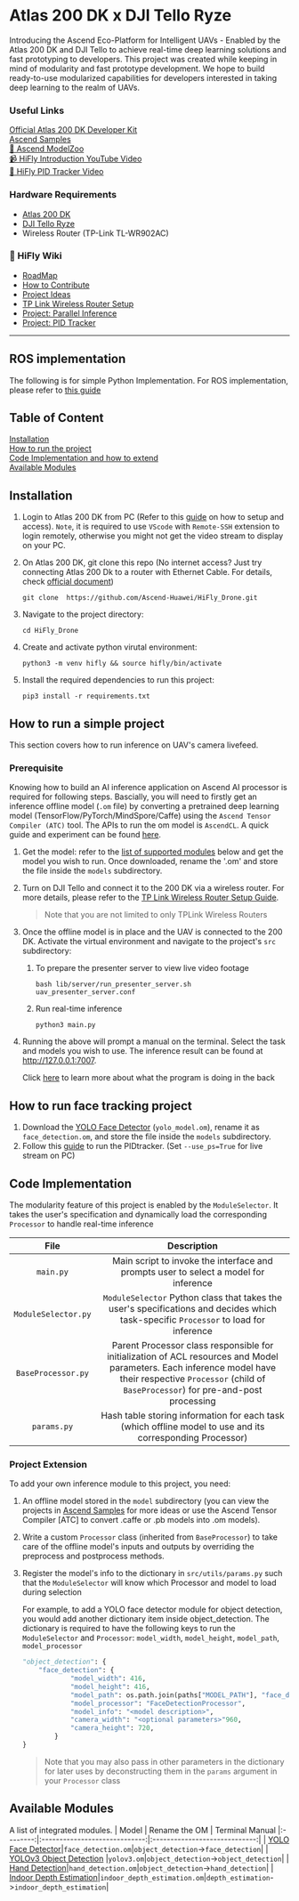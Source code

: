 # Atlas 200 DK x DJI Tello Ryze
Introducing the Ascend Eco-Platform for Intelligent UAVs - Enabled by the Atlas 200 DK and DJI Tello to achieve real-time deep learning solutions and fast prototyping to developers.
This project was created while keeping in mind of modularity and fast prototype development. We hope to build ready-to-use modularized capabilities for developers interested in taking deep learning to the realm of UAVs.

### Useful Links
[Official Atlas 200 DK Developer Kit](https://support.huaweicloud.com/intl/en-us/environment-deployment-Atlas200DK202/atlased_04_0029.html "Atlas 200 DK Upgrade")<br>
[Ascend Samples](https://gitee.com/ascend/samples) <br>
[🐶 Ascend ModelZoo](https://www.hiascend.com/en/software/modelzoo)<br>
[📹 HiFly Introduction YouTube Video](https://youtu.be/zZQy9RBLlEo)<br>
[🚁 HiFly PID Tracker Video](https://www.youtube.com/watch?v=Gix8SquAKGM&t=2s)<br>

### Hardware Requirements
- [Atlas 200 DK](https://e.huawei.com/ph/products/cloud-computing-dc/atlas/atlas-200)
- [DJI Tello Ryze](https://www.ryzerobotics.com/tello)
- Wireless Router (TP-Link TL-WR902AC)

### 📓 HiFly Wiki
- [RoadMap](https://github.com/Ascend-Huawei/HiFly_Drone/wiki/Roadmap)
- [How to Contribute](https://github.com/Ascend-Huawei/HiFly_Drone/wiki/How-to-Contribute)
- [Project Ideas](https://github.com/Ascend-Huawei/HiFly_Drone/wiki/Requested-Extensions)
- [TP Link Wireless Router Setup](https://github.com/Ascend-Huawei/HiFly_Drone/wiki/TP-Link-Wireless-Router-Setup)
- [Project: Parallel Inference](https://github.com/Ascend-Huawei/HiFly_Drone/wiki/Multiprocess-Inference)
- [Project: PID Tracker](https://github.com/Ascend-Huawei/HiFly_Drone/wiki/Closed-Loop-PID-Tracker)
<hr>

## ROS implementation
The following is for simple Python Implementation. For ROS implementation, please refer to [this guide](ros_atlas)

## Table of Content
[Installation](#installation)<br>
[How to run the project](#how-to-run-a-simple-project)<br>
[Code Implementation and how to extend](#code-implementation)<br>
[Available Modules](#available-modules)

## Installation
1. Login to Atlas 200 DK from PC (Refer to this [guide](https://www.notion.so/hiascend/Atlas-200-DK-Setup-Guide-070b907c3c124381bdd6721618b81ef8) on how to setup and access). `Note`, it is required to use `VScode` with `Remote-SSH` extension to login remotely, otherwise you might not get the video stream to display on your PC.
2. On Atlas 200 DK, git clone this repo 
    (No internet access? Just try connecting Atlas 200 Dk to a router with Ethernet Cable. For details, check [official document](https://support.huaweicloud.com/intl/en-us/environment-deployment-Atlas200DK1012/atlased_04_0012.html)) 

    `git clone  https://github.com/Ascend-Huawei/HiFly_Drone.git`

3. Navigate to the project directory: 

    `cd HiFly_Drone`

4. Create and activate python virutal environment: 

    `python3 -m venv hifly && source hifly/bin/activate`

5. Install the required dependencies to run this project:

    `pip3 install -r requirements.txt`

## How to run a simple project
This section covers how to run inference on UAV's camera livefeed. 

### Prerequisite
Knowing how to build an AI inference application on Ascend AI processor is required for following steps. Bascially, you will need to firstly get an inference offline model (`.om` file) by converting a pretrained deep learning model (TensorFlow/PyTorch/MindSpore/Caffe) using the `Ascend Tensor Compiler (ATC)` tool. The APIs to run the om model is `AscendCL`. A quick guide and experiment can be found [here](https://www.notion.so/hiascend/Public-Huawei-Ascend-Community-0308233b512e4a55b261dd00e1ad565b). 

1. Get the model: refer to the [list of supported modules](#available-modules) below and get the model you wish to run. Once downloaded, rename the '.om' and store the file inside the `models` subdirectory. 

2. Turn on DJI Tello and connect it to the 200 DK via a wireless router. For more details, please refer to the [TP Link Wireless Router Setup Guide](https://github.com/Ascend-Huawei/HiFly_Drone/wiki/TP-Link-Wireless-Router-Setup).
    >Note that you are not limited to only TPLink Wireless Routers 

3. Once the offline model is in place and the UAV is connected to the 200 DK. Activate the virtual environment and navigate to the project's `src` subdirectory:

    1. To prepare the presenter server to view live video footage

        `bash lib/server/run_presenter_server.sh uav_presenter_server.conf`
    
    2. Run real-time inference

        `python3 main.py`

4. Running the above will prompt a manual on the terminal. Select the task and models you wish to use. The inference result can be found at http://127.0.0.1:7007.

    Click [here](#code-implementation) to learn more about what the program is doing in the back

## How to run face tracking project
1. Download the [YOLO Face Detector](https://gitee.com/ascend/samples/tree/master/python/contrib/head_pose_picture) (`yolo_model.om`), rename it as `face_detection.om`, and store the file inside the `models` subdirectory. 
2. Follow this [guide](src/pid_controllers) to run the PIDtracker. (Set `--use_ps=True` for live stream on PC)

## Code Implementation

The modularity feature of this project is enabled by the `ModuleSelector`. It takes the user's specification and dynamically load the corresponding  `Processor`  to handle real-time inference    

|   File   |         Description           |
|:--------:|:-----------------------------:|
| `main.py`| Main script to invoke the interface and prompts user to select a model for inference      |
| `ModuleSelector.py`     | `ModuleSelector` Python class that takes the user's specifications and decides which task-specific `Processor` to load for inference |
| `BaseProcessor.py`      | Parent Processor class responsible for initialization of ACL resources and Model parameters. Each inference model have their respective `Processor` (child of `BaseProcessor`) for pre-and-post processing |
| `params.py`             | Hash table storing information for each task (which offline model to use and its corresponding Processor)  

### Project Extension
To add your own inference module to this project, you need:

1. An offline model stored in the `model` subdirectory (you can view the projects in [Ascend Samples](https://gitee.com/ascend/samples) for more ideas or use the Ascend Tensor Compiler [ATC] to convert .caffe or .pb models into .om models).

2. Write a custom `Processor` class (inherited from `BaseProcessor`) to take care of the offline model's inputs and outputs by overriding the preprocess and postprocess methods.

3. Register the model's info to the dictionary in `src/utils/params.py` such that the `ModuleSelector` will know which Processor and model to load during selection

    For example, to add a YOLO face detector module for object detection, you would add another dictionary item inside object_detection. The dictionary is required to have the following keys to run the `ModuleSelector` and `Processor`: `model_width`, `model_height`, `model_path`, `model_processor`
    ```python
    "object_detection": {
        "face_detection": {
                "model_width": 416,
                "model_height": 416,
                "model_path": os.path.join(paths["MODEL_PATH"], "face_detection.om"),
                "model_processor": "FaceDetectionProcessor",
                "model_info": "<model description>",
                "camera_width": "<optional parameters>"960,
                "camera_height": 720,
            }
    }
    ```
    > Note that you may also pass in other parameters in the dictionary for later uses by deconstructing them in the `params` argument in your `Processor` class

## Available Modules
A list of integrated modules.
|   Model   |         Rename the OM            | Terminal Manual
|:--------:|:-----------------------------:|:-----------------------------:|
| [YOLO Face Detector](https://gitee.com/ascend/samples/tree/master/python/contrib/head_pose_picture)|`face_detection.om`|`object_detection`->`face_detection`|
| [YOLOv3 Object Detection](https://gitee.com/ascend/samples/tree/master/python/level2_simple_inference/2_object_detection/YOLOV3_coco_detection_picture) |`yolov3.om`|`object_detection`->`object_detection`|
| [Hand Detection](https://gitee.com/ascend/samples/tree/master/python/contrib/hand_detection_Gitee)|`hand_detection.om`|`object_detection`->`hand_detection`|
| [Indoor Depth Estimation](https://gitee.com/HardysJin/samples/tree/master/python/contrib/indoor_depth_estimation_picture)|`indoor_depth_estimation.om`|`depth_estimation`->`indoor_depth_estimation`|


